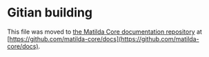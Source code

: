 Gitian building
================

This file was moved to [the Matilda Core documentation repository](https://github.com/matilda-core/docs/blob/master/gitian-building.md) at [https://github.com/matilda-core/docs](https://github.com/matilda-core/docs).
